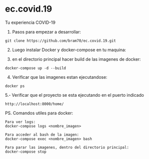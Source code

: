 # ec.covid.19
Tu experiencia COVID-19


1. Pasos para empezar a desarrollar:
```
git clone https://github.com/bram70/ec.covid.19.git
```

2. Luego instalar Docker y docker-compose en tu maquina:

3. en el directorio principal hacer build de las imagenes de docker:
```
docker-compose up -d --build
```

4. Verificar que las imagenes estan ejecutandose:
```
docker ps
```

5.- Verificar que el proyecto se esta ejecutando en el puerto indicado
```
http://localhost:8000/home/
```

PS. Comandos utiles para docker:
```
Para ver logs:
docker-compose logs <nombre_imagen>

Para acceder al bash de la imagen:
docker-compose exec <nombre_imagen> bash

Para parar las imagenes, dentro del directorio principal:
docker-compose stop
```

